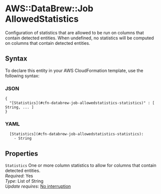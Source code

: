 # AWS::DataBrew::Job AllowedStatistics<a name="aws-properties-databrew-job-allowedstatistics"></a>

Configuration of statistics that are allowed to be run on columns that contain detected entities\. When undefined, no statistics will be computed on columns that contain detected entities\.

## Syntax<a name="aws-properties-databrew-job-allowedstatistics-syntax"></a>

To declare this entity in your AWS CloudFormation template, use the following syntax:

### JSON<a name="aws-properties-databrew-job-allowedstatistics-syntax.json"></a>

```
{
  "[Statistics](#cfn-databrew-job-allowedstatistics-statistics)" : [ String, ... ]
}
```

### YAML<a name="aws-properties-databrew-job-allowedstatistics-syntax.yaml"></a>

```
  [Statistics](#cfn-databrew-job-allowedstatistics-statistics): 
    - String
```

## Properties<a name="aws-properties-databrew-job-allowedstatistics-properties"></a>

`Statistics`  <a name="cfn-databrew-job-allowedstatistics-statistics"></a>
One or more column statistics to allow for columns that contain detected entities\.  
*Required*: Yes  
*Type*: List of String  
*Update requires*: [No interruption](https://docs.aws.amazon.com/AWSCloudFormation/latest/UserGuide/using-cfn-updating-stacks-update-behaviors.html#update-no-interrupt)
